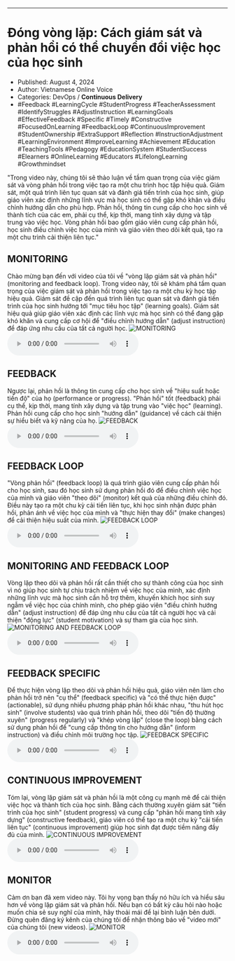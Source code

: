 
---

# Đóng vòng lặp: Cách giám sát và phản hồi có thể chuyển đổi việc học của học sinh

- Published: August 4, 2024
- Author: Vietnamese Online Voice
- Categories: DevOps / **Continuous Delivery**
- #Feedback #LearningCycle #StudentProgress #TeacherAssessment #IdentifyStruggles #AdjustInstruction #LearningGoals #EffectiveFeedback #Specific #Timely #Constructive #FocusedOnLearning #FeedbackLoop #ContinuousImprovement #StudentOwnership #ExtraSupport #Reflection #InstructionAdjustment #LearningEnvironment #ImproveLearning #Achievement #Education #TeachingTools #Pedagogy #EducationSystem #StudentSuccess #Elearners #OnlineLearning #Educators #LifelongLearning #Growthmindset

"Trong video này, chúng tôi sẽ thảo luận về tầm quan trọng của việc giám sát và vòng phản hồi trong việc tạo ra một chu trình học tập hiệu quả. Giám sát, một quá trình liên tục quan sát và đánh giá tiến trình của học sinh, giúp giáo viên xác định những lĩnh vực mà học sinh có thể gặp khó khăn và điều chỉnh hướng dẫn cho phù hợp. Phản hồi, thông tin cung cấp cho học sinh về thành tích của các em, phải cụ thể, kịp thời, mang tính xây dựng và tập trung vào việc học. Vòng phản hồi bao gồm giáo viên cung cấp phản hồi, học sinh điều chỉnh việc học của mình và giáo viên theo dõi kết quả, tạo ra một chu trình cải thiện liên tục."


## MONITORING

Chào mừng bạn đến với video của tôi về "vòng lặp giám sát và phản hồi" (monitoring and feedback loop). Trong video này, tôi sẽ khám phá tầm quan trọng của việc giám sát và phản hồi trong việc tạo ra một chu kỳ học tập hiệu quả. Giám sát đề cập đến quá trình liên tục quan sát và đánh giá tiến trình của học sinh hướng tới "mục tiêu học tập" (learning goals). Giám sát hiệu quả giúp giáo viên xác định các lĩnh vực mà học sinh có thể đang gặp khó khăn và cung cấp cơ hội để "điều chỉnh hướng dẫn" (adjust instruction) để đáp ứng nhu cầu của tất cả người học.
![MONITORING](https://http-archiver-apis-production-80.schnworks.com/storage/images/transitions/2024-08-04/transition-16564759281-Montserrat-Bold-880E4F.jpg)
<audio controls>
    <source src="https://http-archiver-apis-production-80.schnworks.com/storage/storage/audio/file-34301670568.mp3" type="audio/mpeg">
</audio>



## FEEDBACK

Ngược lại, phản hồi là thông tin cung cấp cho học sinh về "hiệu suất hoặc tiến độ" của họ (performance or progress). "Phản hồi" tốt (feedback) phải cụ thể, kịp thời, mang tính xây dựng và tập trung vào "việc học" (learning). Phản hồi cung cấp cho học sinh "hướng dẫn" (guidance) về cách cải thiện sự hiểu biết và kỹ năng của họ.
![FEEDBACK](https://http-archiver-apis-production-80.schnworks.com/storage/images/transitions/2024-08-04/transition-44129475005-Montserrat-Medium-9C27B0.jpg)
<audio controls>
    <source src="https://http-archiver-apis-production-80.schnworks.com/storage/storage/audio/file-24490973524.mp3" type="audio/mpeg">
</audio>



## FEEDBACK LOOP

"Vòng phản hồi" (feedback loop) là quá trình giáo viên cung cấp phản hồi cho học sinh, sau đó học sinh sử dụng phản hồi đó để điều chỉnh việc học của mình và giáo viên "theo dõi" (monitor) kết quả của những điều chỉnh đó. Điều này tạo ra một chu kỳ cải tiến liên tục, khi học sinh nhận được phản hồi, phản ánh về việc học của mình và "thực hiện thay đổi" (make changes) để cải thiện hiệu suất của mình.
![FEEDBACK LOOP](https://http-archiver-apis-production-80.schnworks.com/storage/images/transitions/2024-08-04/transition--51214524987-Montserrat-Bold-283593.jpg)
<audio controls>
    <source src="https://http-archiver-apis-production-80.schnworks.com/storage/storage/audio/file-27338847129.mp3" type="audio/mpeg">
</audio>



## MONITORING AND FEEDBACK LOOP

Vòng lặp theo dõi và phản hồi rất cần thiết cho sự thành công của học sinh vì nó giúp học sinh tự chịu trách nhiệm về việc học của mình, xác định những lĩnh vực mà học sinh cần hỗ trợ thêm, khuyến khích học sinh suy ngẫm về việc học của chính mình, cho phép giáo viên "điều chỉnh hướng dẫn" (adjust instruction) để đáp ứng nhu cầu của tất cả người học và cải thiện "động lực" (student motivation) và sự tham gia của học sinh.
![MONITORING AND FEEDBACK LOOP](https://http-archiver-apis-production-80.schnworks.com/storage/images/transitions/2024-08-04/transition-27121716964-Montserrat-Medium-4A148C.jpg)
<audio controls>
    <source src="https://http-archiver-apis-production-80.schnworks.com/storage/storage/audio/file-12749765456.mp3" type="audio/mpeg">
</audio>



## FEEDBACK SPECIFIC

Để thực hiện vòng lặp theo dõi và phản hồi hiệu quả, giáo viên nên làm cho phản hồi trở nên "cụ thể" (feedback specific) và "có thể thực hiện được" (actionable), sử dụng nhiều phương pháp phản hồi khác nhau, "thu hút học sinh" (involve students) vào quá trình phản hồi, theo dõi "tiến độ thường xuyên" (progress regularly) và "khép vòng lặp" (close the loop) bằng cách sử dụng phản hồi để "cung cấp thông tin cho hướng dẫn" (inform instruction) và điều chỉnh môi trường học tập.
![FEEDBACK SPECIFIC](https://http-archiver-apis-production-80.schnworks.com/storage/images/transitions/2024-08-04/transition--32600362781-Montserrat-Black-9C27B0.jpg)
<audio controls>
    <source src="https://http-archiver-apis-production-80.schnworks.com/storage/storage/audio/file-14902664947.mp3" type="audio/mpeg">
</audio>



## CONTINUOUS IMPROVEMENT

Tóm lại, vòng lặp giám sát và phản hồi là một công cụ mạnh mẽ để cải thiện việc học và thành tích của học sinh. Bằng cách thường xuyên giám sát "tiến trình của học sinh" (student progress) và cung cấp "phản hồi mang tính xây dựng" (constructive feedback), giáo viên có thể tạo ra một chu kỳ "cải tiến liên tục" (continuous improvement) giúp học sinh đạt được tiềm năng đầy đủ của mình.
![CONTINUOUS IMPROVEMENT](https://http-archiver-apis-production-80.schnworks.com/storage/images/transitions/2024-08-04/transition-3597793943-Montserrat-Regular-9C27B0.jpg)
<audio controls>
    <source src="https://http-archiver-apis-production-80.schnworks.com/storage/storage/audio/file-10779099274.mp3" type="audio/mpeg">
</audio>



## MONITOR

Cảm ơn bạn đã xem video này. Tôi hy vọng bạn thấy nó hữu ích và hiểu sâu hơn về vòng lặp giám sát và phản hồi. Nếu bạn có bất kỳ câu hỏi nào hoặc muốn chia sẻ suy nghĩ của mình, hãy thoải mái để lại bình luận bên dưới. Đừng quên đăng ký kênh của chúng tôi để nhận thông báo về "video mới" của chúng tôi (new videos).
![MONITOR](https://http-archiver-apis-production-80.schnworks.com/storage/images/transitions/2024-08-04/transition-17969601022-Montserrat-Regular-004895.jpg)
<audio controls>
    <source src="https://http-archiver-apis-production-80.schnworks.com/storage/storage/audio/file-15838445542.mp3" type="audio/mpeg">
</audio>

